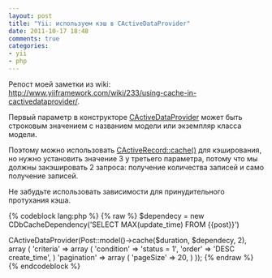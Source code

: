 ```yaml
---
layout: post
title: "Yii: используем кэш в CActiveDataProvider"
date: 2011-10-17 18:48
comments: true
categories: 
- yii
- php
---
```



Репост моей заметки из wiki: http://www.yiiframework.com/wiki/233/using-cache-in-cactivedataprovider/.

Первый параметр в конструкторе [CActiveDataProvider](http://www.yiiframework.com/doc/api/1.1/CActiveDataProvider/) может быть строковым значением с названием модели или экземпляр класса модели.

Поэтому можно использовать [CActiveRecord::cache()](http://www.yiiframework.com/doc/api/1.1/CActiveRecord#cache-detail) для кэширования, но нужно установить значение 3 у третьего параметра, потому что мы должны закэшировать 2 запроса: получение количества записей и само получение записей.

Не забудьте использовать зависимости для принудительного протухания кэша.

{% codeblock lang:php %}
{% raw %}
$dependecy = new CDbCacheDependency('SELECT MAX(update_time) FROM {{post}}')
 
CActiveDataProvider(Post::model()->cache($duration, $dependecy, 2), array ( 
    'criteria' => array ( 
        'condition' => 'status = 1',
        'order' => 'DESC create_time',
    ) 
    'pagination' => array ( 
        'pageSize' => 20, 
    ) 
));
{% endraw %}
{% endcodeblock %}